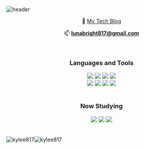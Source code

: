 ![header](https://capsule-render.vercel.app/api?type=waving&color=96BAFF&height=350&animation=fadeIn&section=header&text=Hi&#33;&ensp;I&rsquo;m&ensp;Luna&desc=Summer&hyphen;born&comma;&ensp;summer&hyphen;like&ensp;passionate&ensp;frontend&ensp;developers&descAlignY=50&fontSize=40&fontColor=ffffff&fontAlignY=40)

<div align="center"> 

  📝 [My Tech Blog](https://velog.io/@anachrosh)  
  
  📫 **lunabright817@gmail.com**
  
</div>

<br />

<h3 align="center">Languages and Tools</h3>
<div align="center">  
 <img src="https://img.shields.io/badge/HTML5-DD4B25?style=flat-square&logo=HTML5&logoColor=white"/>
 <img src="https://img.shields.io/badge/CSS3-146EB0?style=flat-square&logo=CSS3&logoColor=white"/>
 <img src="https://img.shields.io/badge/JavaScript-F7DF1E?style=flat-square&logo=JavaScript&logoColor=white"/>
 <img src="https://img.shields.io/badge/React-61DAFB?style=flat-square&logo=React&logoColor=white"/>
 <br />
 <img src="https://img.shields.io/badge/styled&nbsp;components-DB7093?style=flat-square&logo=styled-components&logoColor=white"/>
 <img src="https://img.shields.io/badge/SCSS-C96195?style=flat-square&logo=SciPy&logoColor=white"/>
  <img src="https://img.shields.io/badge/Notion-000000?style=flat-square&logo=Notion&logoColor=white"/>
  <img src="https://img.shields.io/badge/Git-F05032?style=flat-square&logo=Git&logoColor=white"/>
</div>

<br />

<h3 align="center">Now Studying</h3>
<div align="center">
  <img src="https://img.shields.io/badge/Next.js-000000?style=flat-square&logo=Next.js&logoColor=white"/>
  <img src="https://img.shields.io/badge/TypeScript-3178C6?style=flat-square&logo=TypeScript&logoColor=white"/>
  <img src="https://img.shields.io/badge/MobX-FF9955?style=flat-square&logo=MobX&logoColor=white"/>
</div>

<br />
<br />

<div>
<img src="https://github-readme-stats.vercel.app/api/top-langs?username=kylee817&show_icons=true&theme=buefy&locale=en&layout=compact" alt="kylee817" /><img src="https://github-readme-stats.vercel.app/api?username=kylee817&show_icons=true&theme=buefy&locale=en" alt="kylee817" />
</div>
